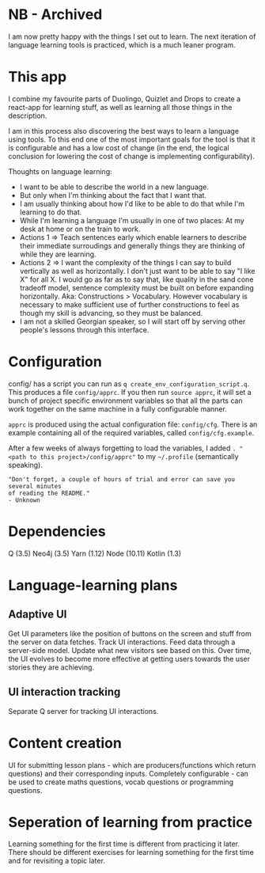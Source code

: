 # NB - Archived

I am now pretty happy with the things I set out to learn.
The next iteration of language learning tools is practiced, which is a much
leaner program.

# This app

I combine my favourite parts of Duolingo, Quizlet and Drops to create a
react-app for learning stuff, as well as learning all those things in the
description.

I am in this process also discovering the best ways to learn a language using
tools. To this end one of the most important goals for the tool is that it is
configurable and has a low cost of change (in the end, the logical conclusion
for lowering the cost of change is implementing configurability).

Thoughts on language learning:
- I want to be able to describe the world in a new language.
- But only when I'm thinking about the fact that I want that.
- I am usually thinking about how I'd like to be able to do that while I'm
learning to do that.
- While I'm learning a language I'm usually in one of two places: At my desk
at home or on the train to work.
- Actions 1 => Teach sentences early which enable learners to describe their
immediate surroudings and generally things they are thinking of while they
are learning.
- Actions 2 => I want the complexity of the things I can say to build
vertically as well as  horizontally. I don't just want to be able to say
"I like X" for all X. I would go as far as to say that, like quality in the
sand cone tradeoff model, sentence complexity must be built on before
expanding horizontally. Aka: Constructions > Vocabulary. However vocabulary is
necessary to make sufficient use of further constructions to feel as though my
skill is advancing, so they must be balanced.
- I am not a skilled Georgian speaker, so I will start off by serving other
people's lessons through this interface.

# Configuration

config/ has a script you can run as `q create_env_configuration_script.q`. This
produces a file `config/apprc`. If you then run `source apprc`, it will set a bunch
of project specific environment variables so that all the parts can work together
on the same machine in a fully configurable manner.

`apprc` is produced using the actual configuration file: `config/cfg`.
There is an example containing all of the required variables, called
`config/cfg.example`.

After a few weeks of always forgetting to load the variables, I added
`. "<path to this project>/config/apprc"` to my `~/.profile` (semantically
speaking).

```
"Don't forget, a couple of hours of trial and error can save you several minutes
of reading the README."
- Unknown
```

# Dependencies

Q (3.5)
Neo4j (3.5)
Yarn (1.12)
Node (10.11)
Kotlin (1.3)

# Language-learning plans

## Adaptive UI

Get UI parameters like the position of buttons on the screen and stuff from the
server on data fetches. Track UI interactions. Feed data through a server-side
model. Update what new visitors see based on this. Over time, the UI evolves to
become more effective at getting users towards the user stories they are
achieving.

## UI interaction tracking

Separate Q server for tracking UI interactions.

# Content creation

UI for submitting lesson plans - which are producers(functions which return
questions) and their corresponding inputs. Completely configurable - can be used
to create maths questions, vocab questions or programming questions.

# Seperation of learning from practice

Learning something for the first time is different from practicing it later.
There should be different exercises for learning something for the first time
and for revisiting a topic later.
